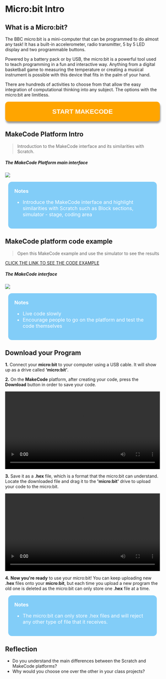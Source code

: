 
# Micro:bit Intro

## What is a Micro:bit?
The BBC micro:bit is a mini-computer that can be programmed to do almost any task! It has a built-in accelerometer, radio transmitter, 5 by 5 LED display and two programmable buttons.

Powered by a battery pack or by USB, the micro:bit is a powerful tool used to teach programming in a fun and interactive way.
Anything from a digital basketball game to measuring the temperature or creating a musical instrument is possible with this device that fits in the palm of your hand.

There are hundreds of activities to choose from that allow the easy integration of computational thinking into any subject. The options with the micro:bit are limitless.


<button style="width: 100%; padding: 20px; cursor: pointer; box-shadow: 6px 6px 5px; #999; -webkit-box-shadow: 2px 6px 5px #999; -moz-box-shadow: 6px 6px 5px #999; font-weight: bold; background: orange; color: white; border-radius: 10px; border: 0px solid #999; font-size: 150%;" onclick=" window.open('https://makecode.microbit.org/','_blank')">START MAKECODE</button>

## MakeCode Platform Intro
> Introduction to the MakeCode interface and its similarities with Scratch.

##### The MakeCode Platform main interface
![](/assets/images/pm-mb0/mb0-1.png)

<div style="color:white;font-size:1rem;background-color:#82cdf8; margin:10px; padding:20px; border-radius:12px">
<strong>Notes</strong>
	<ul>
		<li>Introduce the MakeCode interface and highlight similarities with Scratch such as Block sections, simulator - stage, coding area</li>
	</ul>
</div>

## MakeCode platform code example
> Open this MakeCode example and use the simulator to see the results

[CLICK THE LINK TO SEE THE CODE EXAMPLE](https://makecode.microbit.org/_ccXHpiRv83f8)

##### The MakeCode interface
![](/assets/images/pm-mb0/mb0-2.png)

<div style="color:white;font-size:1rem;background-color:#82cdf8; margin:10px; padding:20px; border-radius:12px">
<strong>Notes</strong>
	<ul>
		<li>Live code slowly</li>
        <li>Encourage people to go on the platform and test the code themselves</li>
	</ul>
</div>

## Download your Program
**1.** Connect your **micro:bit** to your computer using a USB cable. It will show up as a drive called **‘micro:bit’**.

**2.** On the **MakeCode** platform, after creating your code, press the **Download** button in order to save your code.

<video width="100%" height="" controls>
    <source src="/assets/images/videos/A.mp4" type="video/mp4">
</video>

**3.** Save it as a **.hex** file, which is a format that the micro:bit can understand. Locate the downloaded file and drag it to the **'micro:bit'** drive to upload your code to the micro:bit.
	
<video width="100%" height="" controls>
    <source src="/assets/images/videos/B.mp4" type="video/mp4">
</video>

**4.** **Now you're ready** to use your micro:bit! You can keep uploading new **.hex** files onto your **micro:bit**, but each time you upload a new program the old one is deleted as the micro:bit can only store one **.hex** file at a time.

<div style="color:white;font-size:1rem;background-color:#82cdf8; margin:10px; padding:20px; border-radius:12px">
<strong>Notes</strong>
	<ul>
		<li>The micro:bit can only store .hex files and will reject any other type of file that it receives.</li>
	</ul>
</div>

## Reflection
* Do you understand the main differences between the Scratch and MakeCode platforms?
* Why would you choose one over the other in your class projects?